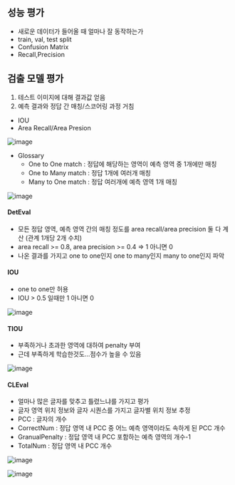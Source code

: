 ## 성능 평가
* 새로운 데이터가 들어올 때 얼마나 잘 동작하는가
* train, val, test split
* Confusion Matrix
* Recall,Precision

## 검출 모델 평가
1. 테스트 이미지에 대해 결과값 얻음
2. 예측 결과와 정답 간 매칭/스코어링 과정 거침

* IOU
* Area Recall/Area Presion

![image](https://user-images.githubusercontent.com/63588046/163088762-48afaff8-1b02-4c1d-9ab4-99c3bad27a41.png)

* Glossary 
  * One to One match : 정답에 해당하는 영역이 예측 영역 중 1개에만 매칭
  * One to Many match : 정답 1개에 여러개 매칭
  * Many to One match : 정답 여러개에 예측 영역 1개 매칭

![image](https://user-images.githubusercontent.com/63588046/163089053-4563b431-239f-489a-b674-f85c848c0b58.png)



#### DetEval
* 모든 정답 영역, 예측 영역 간의 매칭 정도를 area recall/area precision 둘 다 계산 (관계 1개당 2개 수치)
* area recall >= 0.8, area precision >= 0.4 => 1 아니면 0
* 나온 결과를 가지고 one to one인지 one to many인지 many to one인지 파악


#### IOU
* one to one만 허용
* IOU > 0.5 일때만 1 아니면 0

![image](https://user-images.githubusercontent.com/63588046/163101982-405c1279-c284-4458-b976-0683ce143161.png)

#### TIOU
* 부족하거나 초과한 영역에 대하여 penalty 부여
* 근데 부족하게 학습한것도...점수가 높을 수 있음

![image](https://user-images.githubusercontent.com/63588046/163103134-33e4c7b2-b2cc-4b8c-a368-c8db6bd0ead3.png)


#### CLEval
* 얼마나 많은 글자를 맞추고 틀렸느냐를 가지고 평가
* 글자 영역 위치 정보와 글자 시퀀스를 가지고 글자별 위치 정보 추정
* PCC : 글자의 개수
* CorrectNum : 정답 영역 내 PCC 중 어느 예측 영역이라도 속하게 된 PCC 개수
* GranualPenalty : 정답 영역 내 PCC 포함하는 예측 영역의 개수-1
* TotalNum : 정답 영역 내 PCC 개수

![image](https://user-images.githubusercontent.com/63588046/163103519-e83ad918-d9ea-4391-8f1f-cf862b069652.png)

![image](https://user-images.githubusercontent.com/63588046/163103584-58f67bc0-ab58-4059-a215-82462211c5f0.png)















